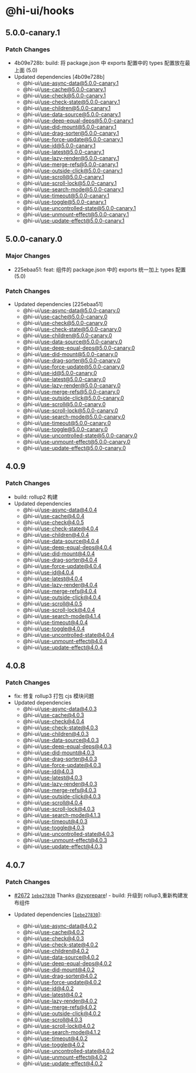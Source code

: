 # @hi-ui/hooks

## 5.0.0-canary.1

### Patch Changes

- 4b09e728b: build: 将 package.json 中 exports 配置中的 types 配置放在最上面 (5.0)
- Updated dependencies [4b09e728b]
  - @hi-ui/use-async-data@5.0.0-canary.1
  - @hi-ui/use-cache@5.0.0-canary.1
  - @hi-ui/use-check@5.0.0-canary.1
  - @hi-ui/use-check-state@5.0.0-canary.1
  - @hi-ui/use-children@5.0.0-canary.1
  - @hi-ui/use-data-source@5.0.0-canary.1
  - @hi-ui/use-deep-equal-deps@5.0.0-canary.1
  - @hi-ui/use-did-mount@5.0.0-canary.1
  - @hi-ui/use-drag-sorter@5.0.0-canary.1
  - @hi-ui/use-force-update@5.0.0-canary.1
  - @hi-ui/use-id@5.0.0-canary.1
  - @hi-ui/use-latest@5.0.0-canary.1
  - @hi-ui/use-lazy-render@5.0.0-canary.1
  - @hi-ui/use-merge-refs@5.0.0-canary.1
  - @hi-ui/use-outside-click@5.0.0-canary.1
  - @hi-ui/use-scroll@5.0.0-canary.1
  - @hi-ui/use-scroll-lock@5.0.0-canary.1
  - @hi-ui/use-search-mode@5.0.0-canary.1
  - @hi-ui/use-timeout@5.0.0-canary.1
  - @hi-ui/use-toggle@5.0.0-canary.1
  - @hi-ui/use-uncontrolled-state@5.0.0-canary.1
  - @hi-ui/use-unmount-effect@5.0.0-canary.1
  - @hi-ui/use-update-effect@5.0.0-canary.1

## 5.0.0-canary.0

### Major Changes

- 225ebaa51: feat: 组件的 package.json 中的 exports 统一加上 types 配置 (5.0)

### Patch Changes

- Updated dependencies [225ebaa51]
  - @hi-ui/use-async-data@5.0.0-canary.0
  - @hi-ui/use-cache@5.0.0-canary.0
  - @hi-ui/use-check@5.0.0-canary.0
  - @hi-ui/use-check-state@5.0.0-canary.0
  - @hi-ui/use-children@5.0.0-canary.0
  - @hi-ui/use-data-source@5.0.0-canary.0
  - @hi-ui/use-deep-equal-deps@5.0.0-canary.0
  - @hi-ui/use-did-mount@5.0.0-canary.0
  - @hi-ui/use-drag-sorter@5.0.0-canary.0
  - @hi-ui/use-force-update@5.0.0-canary.0
  - @hi-ui/use-id@5.0.0-canary.0
  - @hi-ui/use-latest@5.0.0-canary.0
  - @hi-ui/use-lazy-render@5.0.0-canary.0
  - @hi-ui/use-merge-refs@5.0.0-canary.0
  - @hi-ui/use-outside-click@5.0.0-canary.0
  - @hi-ui/use-scroll@5.0.0-canary.0
  - @hi-ui/use-scroll-lock@5.0.0-canary.0
  - @hi-ui/use-search-mode@5.0.0-canary.0
  - @hi-ui/use-timeout@5.0.0-canary.0
  - @hi-ui/use-toggle@5.0.0-canary.0
  - @hi-ui/use-uncontrolled-state@5.0.0-canary.0
  - @hi-ui/use-unmount-effect@5.0.0-canary.0
  - @hi-ui/use-update-effect@5.0.0-canary.0

## 4.0.9

### Patch Changes

- build: rollup2 构建
- Updated dependencies
  - @hi-ui/use-async-data@4.0.4
  - @hi-ui/use-cache@4.0.4
  - @hi-ui/use-check@4.0.5
  - @hi-ui/use-check-state@4.0.4
  - @hi-ui/use-children@4.0.4
  - @hi-ui/use-data-source@4.0.4
  - @hi-ui/use-deep-equal-deps@4.0.4
  - @hi-ui/use-did-mount@4.0.4
  - @hi-ui/use-drag-sorter@4.0.4
  - @hi-ui/use-force-update@4.0.4
  - @hi-ui/use-id@4.0.4
  - @hi-ui/use-latest@4.0.4
  - @hi-ui/use-lazy-render@4.0.4
  - @hi-ui/use-merge-refs@4.0.4
  - @hi-ui/use-outside-click@4.0.4
  - @hi-ui/use-scroll@4.0.5
  - @hi-ui/use-scroll-lock@4.0.4
  - @hi-ui/use-search-mode@4.1.4
  - @hi-ui/use-timeout@4.0.4
  - @hi-ui/use-toggle@4.0.4
  - @hi-ui/use-uncontrolled-state@4.0.4
  - @hi-ui/use-unmount-effect@4.0.4
  - @hi-ui/use-update-effect@4.0.4

## 4.0.8

### Patch Changes

- fix: 修复 rollup3 打包 cjs 模块问题
- Updated dependencies
  - @hi-ui/use-async-data@4.0.3
  - @hi-ui/use-cache@4.0.3
  - @hi-ui/use-check@4.0.4
  - @hi-ui/use-check-state@4.0.3
  - @hi-ui/use-children@4.0.3
  - @hi-ui/use-data-source@4.0.3
  - @hi-ui/use-deep-equal-deps@4.0.3
  - @hi-ui/use-did-mount@4.0.3
  - @hi-ui/use-drag-sorter@4.0.3
  - @hi-ui/use-force-update@4.0.3
  - @hi-ui/use-id@4.0.3
  - @hi-ui/use-latest@4.0.3
  - @hi-ui/use-lazy-render@4.0.3
  - @hi-ui/use-merge-refs@4.0.3
  - @hi-ui/use-outside-click@4.0.3
  - @hi-ui/use-scroll@4.0.4
  - @hi-ui/use-scroll-lock@4.0.3
  - @hi-ui/use-search-mode@4.1.3
  - @hi-ui/use-timeout@4.0.3
  - @hi-ui/use-toggle@4.0.3
  - @hi-ui/use-uncontrolled-state@4.0.3
  - @hi-ui/use-unmount-effect@4.0.3
  - @hi-ui/use-update-effect@4.0.3

## 4.0.7

### Patch Changes

- [#2672](https://github.com/XiaoMi/hiui/pull/2672) [`1ebe27830`](https://github.com/XiaoMi/hiui/commit/1ebe2783098b3a8cd980bd10076d67635463800e) Thanks [@zyprepare](https://github.com/zyprepare)! - build: 升级到 rollup3,重新构建发布组件

- Updated dependencies [[`1ebe27830`](https://github.com/XiaoMi/hiui/commit/1ebe2783098b3a8cd980bd10076d67635463800e)]:
  - @hi-ui/use-async-data@4.0.2
  - @hi-ui/use-cache@4.0.2
  - @hi-ui/use-check@4.0.3
  - @hi-ui/use-check-state@4.0.2
  - @hi-ui/use-children@4.0.2
  - @hi-ui/use-data-source@4.0.2
  - @hi-ui/use-deep-equal-deps@4.0.2
  - @hi-ui/use-did-mount@4.0.2
  - @hi-ui/use-drag-sorter@4.0.2
  - @hi-ui/use-force-update@4.0.2
  - @hi-ui/use-id@4.0.2
  - @hi-ui/use-latest@4.0.2
  - @hi-ui/use-lazy-render@4.0.2
  - @hi-ui/use-merge-refs@4.0.2
  - @hi-ui/use-outside-click@4.0.2
  - @hi-ui/use-scroll@4.0.3
  - @hi-ui/use-scroll-lock@4.0.2
  - @hi-ui/use-search-mode@4.1.2
  - @hi-ui/use-timeout@4.0.2
  - @hi-ui/use-toggle@4.0.2
  - @hi-ui/use-uncontrolled-state@4.0.2
  - @hi-ui/use-unmount-effect@4.0.2
  - @hi-ui/use-update-effect@4.0.2
